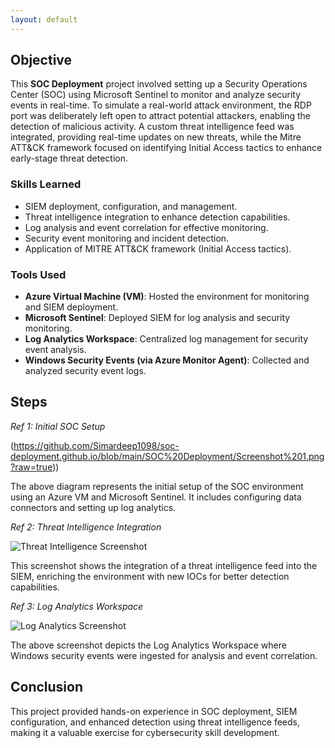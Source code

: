 ```yaml
---
layout: default
---
```


## Objective

This **SOC Deployment** project involved setting up a Security Operations Center (SOC) using Microsoft Sentinel to monitor and analyze security events in real-time. To simulate a real-world attack environment, the RDP port was deliberately left open to attract potential attackers, enabling the detection of malicious activity. A custom threat intelligence feed was integrated, providing real-time updates on new threats, while the Mitre ATT&CK framework focused on identifying Initial Access tactics to enhance early-stage threat detection.

### Skills Learned
- SIEM deployment, configuration, and management.
- Threat intelligence integration to enhance detection capabilities.
- Log analysis and event correlation for effective monitoring.
- Security event monitoring and incident detection.
- Application of MITRE ATT&CK framework (Initial Access tactics).

### Tools Used
- **Azure Virtual Machine (VM)**: Hosted the environment for monitoring and SIEM deployment.
- **Microsoft Sentinel**: Deployed SIEM for log analysis and security monitoring.
- **Log Analytics Workspace**: Centralized log management for security event analysis.
- **Windows Security Events (via Azure Monitor Agent)**: Collected and analyzed security event logs.

## Steps

*Ref 1: Initial SOC Setup*

(https://github.com/Simardeep1098/soc-deployment.github.io/blob/main/SOC%20Deployment/Screenshot%201.png?raw=true))

The above diagram represents the initial setup of the SOC environment using an Azure VM and Microsoft Sentinel. It includes configuring data connectors and setting up log analytics.

*Ref 2: Threat Intelligence Integration*

![Threat Intelligence Screenshot](https://imgur.com/screenshot2)

This screenshot shows the integration of a threat intelligence feed into the SIEM, enriching the environment with new IOCs for better detection capabilities.

*Ref 3: Log Analytics Workspace*

![Log Analytics Screenshot](https://imgur.com/screenshot3)

The above screenshot depicts the Log Analytics Workspace where Windows security events were ingested for analysis and event correlation.

## Conclusion

This project provided hands-on experience in SOC deployment, SIEM configuration, and enhanced detection using threat intelligence feeds, making it a valuable exercise for cybersecurity skill development.
